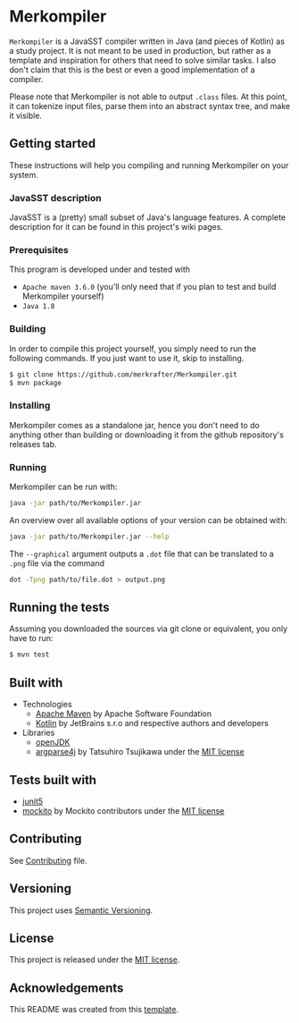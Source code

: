 # Merkompiler
`Merkompiler` is a JavaSST compiler written in Java (and pieces of Kotlin) as a study project.
It is not meant to be used in production, but rather as a template and inspiration for others
that need to solve similar tasks.
I also don't claim that this is the best or even a good implementation of a compiler.

Please note that Merkompiler is not able to output `.class` files.
At this point, it can tokenize input files, parse them into an abstract syntax tree, and make it visible.

## Getting started
These instructions will help you compiling and running Merkompiler on your system.

### JavaSST description
JavaSST is a (pretty) small subset of Java's language features.
A complete description for it can be found in this project's wiki pages.

### Prerequisites
This program is developed under and tested with 
 - `Apache maven 3.6.0` (you'll only need that if you plan to test and build Merkompiler yourself)
 - `Java 1.8`

### Building
In order to compile this project yourself, you simply need to run the following commands.
If you just want to use it, skip to installing.
```bash
$ git clone https://github.com/merkrafter/Merkompiler.git
$ mvn package
```

### Installing
Merkompiler comes as a standalone jar, hence you don't need to do anything other than
building or downloading it from the github repository's releases tab.

### Running
Merkompiler can be run with:
```bash
java -jar path/to/Merkompiler.jar
```

An overview over all available options of your version can be obtained with:
```bash
java -jar path/to/Merkompiler.jar --help
```

The `--graphical` argument outputs a `.dot` file that can be translated to a `.png` file via the command
```bash
dot -Tpng path/to/file.dot > output.png
```

## Running the tests
Assuming you downloaded the sources via git clone or equivalent, you only have to run:
```bash
$ mvn test
```

## Built with
- Technologies
  - [Apache Maven](https://maven.apache.org/) by Apache Software Foundation
  - [Kotlin](https://github.com/JetBrains/kotlin) by JetBrains s.r.o and respective authors and developers
- Libraries
  - [openJDK](https://openjdk.java.net/projects/jdk8/)
  - [argparse4j](https://github.com/argparse4j/argparse4j) by Tatsuhiro Tsujikawa under the [MIT license](https://github.com/argparse4j/argparse4j/blob/master/LICENSE.txt)

## Tests built with
- [junit5](https://github.com/junit-team/junit5)
- [mockito](https://github.com/mockito/mockito) by Mockito contributors under the [MIT license](https://github.com/mockito/mockito/blob/release/3.x/LICENSE)

## Contributing
See [Contributing](CONTRIBUTING.md) file.

## Versioning
This project uses [Semantic Versioning](https://semver.org/).

## License
This project is released under the [MIT license](LICENSE.md).

## Acknowledgements
This README was created from this [template](https://gist.github.com/PurpleBooth/109311bb0361f32d87a2).
